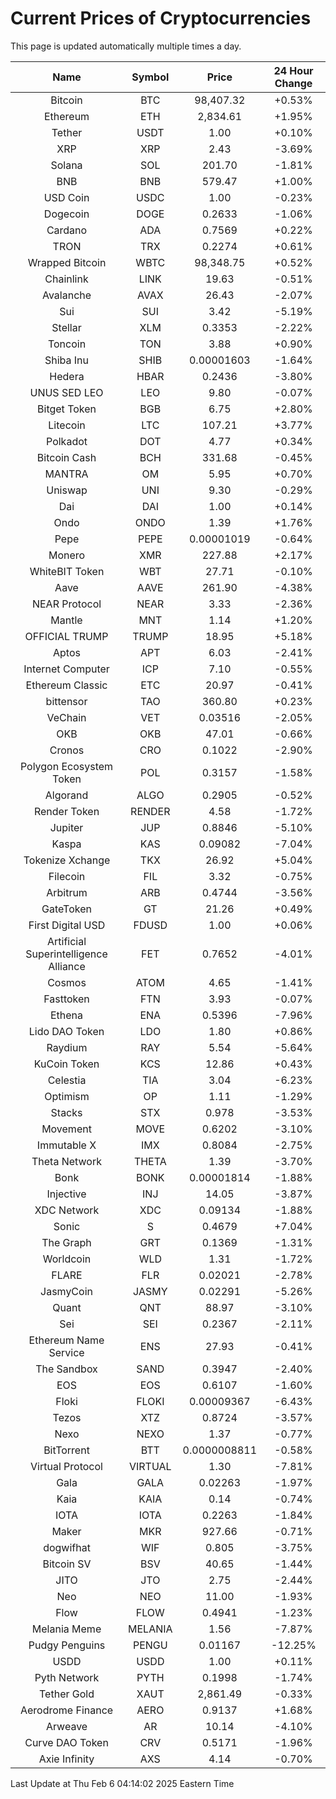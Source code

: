 # Current Prices of Cryptocurrencies
This page is updated automatically multiple times a day.

| Name | Symbol | Price | 24 Hour Change |
| :---: |:---:| :---: | :---: |
| Bitcoin | BTC | 98,407.32 | +0.53% |
| Ethereum | ETH | 2,834.61 | +1.95% |
| Tether | USDT | 1.00 | +0.10% |
| XRP | XRP | 2.43 | -3.69% |
| Solana | SOL | 201.70 | -1.81% |
| BNB | BNB | 579.47 | +1.00% |
| USD Coin | USDC | 1.00 | -0.23% |
| Dogecoin | DOGE | 0.2633 | -1.06% |
| Cardano | ADA | 0.7569 | +0.22% |
| TRON | TRX | 0.2274 | +0.61% |
| Wrapped Bitcoin | WBTC | 98,348.75 | +0.52% |
| Chainlink | LINK | 19.63 | -0.51% |
| Avalanche | AVAX | 26.43 | -2.07% |
| Sui | SUI | 3.42 | -5.19% |
| Stellar | XLM | 0.3353 | -2.22% |
| Toncoin | TON | 3.88 | +0.90% |
| Shiba Inu | SHIB | 0.00001603 | -1.64% |
| Hedera | HBAR | 0.2436 | -3.80% |
| UNUS SED LEO | LEO | 9.80 | -0.07% |
| Bitget Token | BGB | 6.75 | +2.80% |
| Litecoin | LTC | 107.21 | +3.77% |
| Polkadot | DOT | 4.77 | +0.34% |
| Bitcoin Cash | BCH | 331.68 | -0.45% |
| MANTRA | OM | 5.95 | +0.70% |
| Uniswap | UNI | 9.30 | -0.29% |
| Dai | DAI | 1.00 | +0.14% |
| Ondo | ONDO | 1.39 | +1.76% |
| Pepe | PEPE | 0.00001019 | -0.64% |
| Monero | XMR | 227.88 | +2.17% |
| WhiteBIT Token | WBT | 27.71 | -0.10% |
| Aave | AAVE | 261.90 | -4.38% |
| NEAR Protocol | NEAR | 3.33 | -2.36% |
| Mantle | MNT | 1.14 | +1.20% |
| OFFICIAL TRUMP | TRUMP | 18.95 | +5.18% |
| Aptos | APT | 6.03 | -2.41% |
| Internet Computer | ICP | 7.10 | -0.55% |
| Ethereum Classic | ETC | 20.97 | -0.41% |
| bittensor | TAO | 360.80 | +0.23% |
| VeChain | VET | 0.03516 | -2.05% |
| OKB | OKB | 47.01 | -0.66% |
| Cronos | CRO | 0.1022 | -2.90% |
| Polygon Ecosystem Token | POL | 0.3157 | -1.58% |
| Algorand | ALGO | 0.2905 | -0.52% |
| Render Token | RENDER | 4.58 | -1.72% |
| Jupiter | JUP | 0.8846 | -5.10% |
| Kaspa | KAS | 0.09082 | -7.04% |
| Tokenize Xchange | TKX | 26.92 | +5.04% |
| Filecoin | FIL | 3.32 | -0.75% |
| Arbitrum | ARB | 0.4744 | -3.56% |
| GateToken | GT | 21.26 | +0.49% |
| First Digital USD | FDUSD | 1.00 | +0.06% |
| Artificial Superintelligence Alliance | FET | 0.7652 | -4.01% |
| Cosmos | ATOM | 4.65 | -1.41% |
| Fasttoken | FTN | 3.93 | -0.07% |
| Ethena | ENA | 0.5396 | -7.96% |
| Lido DAO Token | LDO | 1.80 | +0.86% |
| Raydium | RAY | 5.54 | -5.64% |
| KuCoin Token | KCS | 12.86 | +0.43% |
| Celestia | TIA | 3.04 | -6.23% |
| Optimism | OP | 1.11 | -1.29% |
| Stacks | STX | 0.978 | -3.53% |
| Movement | MOVE | 0.6202 | -3.10% |
| Immutable X | IMX | 0.8084 | -2.75% |
| Theta Network | THETA | 1.39 | -3.70% |
| Bonk | BONK | 0.00001814 | -1.88% |
| Injective | INJ | 14.05 | -3.87% |
| XDC Network | XDC | 0.09134 | -1.88% |
| Sonic | S | 0.4679 | +7.04% |
| The Graph | GRT | 0.1369 | -1.31% |
| Worldcoin | WLD | 1.31 | -1.72% |
| FLARE | FLR | 0.02021 | -2.78% |
| JasmyCoin | JASMY | 0.02291 | -5.26% |
| Quant | QNT | 88.97 | -3.10% |
| Sei | SEI | 0.2367 | -2.11% |
| Ethereum Name Service | ENS | 27.93 | -0.41% |
| The Sandbox | SAND | 0.3947 | -2.40% |
| EOS | EOS | 0.6107 | -1.60% |
| Floki | FLOKI | 0.00009367 | -6.43% |
| Tezos | XTZ | 0.8724 | -3.57% |
| Nexo | NEXO | 1.37 | -0.77% |
| BitTorrent | BTT | 0.0000008811 | -0.58% |
| Virtual Protocol | VIRTUAL | 1.30 | -7.81% |
| Gala | GALA | 0.02263 | -1.97% |
| Kaia | KAIA | 0.14 | -0.74% |
| IOTA | IOTA | 0.2263 | -1.84% |
| Maker | MKR | 927.66 | -0.71% |
| dogwifhat | WIF | 0.805 | -3.75% |
| Bitcoin SV | BSV | 40.65 | -1.44% |
| JITO | JTO | 2.75 | -2.44% |
| Neo | NEO | 11.00 | -1.93% |
| Flow | FLOW | 0.4941 | -1.23% |
| Melania Meme | MELANIA | 1.56 | -7.87% |
| Pudgy Penguins | PENGU | 0.01167 | -12.25% |
| USDD | USDD | 1.00 | +0.11% |
| Pyth Network | PYTH | 0.1998 | -1.74% |
| Tether Gold | XAUT | 2,861.49 | -0.33% |
| Aerodrome Finance | AERO | 0.9137 | +1.68% |
| Arweave | AR | 10.14 | -4.10% |
| Curve DAO Token | CRV | 0.5171 | -1.96% |
| Axie Infinity | AXS | 4.14 | -0.70% |

Last Update at Thu Feb  6 04:14:02 2025 Eastern Time